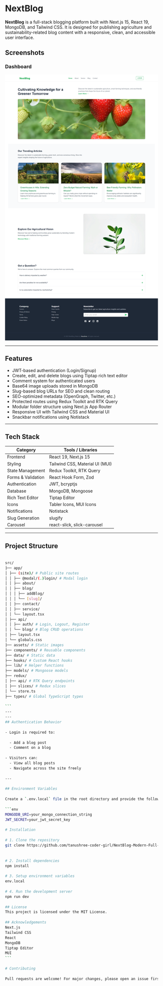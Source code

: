 # NextBlog

**NextBlog** is a full-stack blogging platform built with Next.js 15, React 19, MongoDB, and Tailwind CSS. It is designed for publishing agriculture and sustainability-related blog content with a responsive, clean, and accessible user interface.

## Screenshots

### Dashboard

![landing](screenshots/1.png)

---

## Features

- JWT-based authentication (Login/Signup)
- Create, edit, and delete blogs using Tiptap rich text editor
- Comment system for authenticated users
- Base64 image uploads stored in MongoDB
- Slug-based blog URLs for SEO and clean routing
- SEO-optimized metadata (OpenGraph, Twitter, etc.)
- Protected routes using Redux Toolkit and RTK Query
- Modular folder structure using Next.js App Router
- Responsive UI with Tailwind CSS and Material UI
- Snackbar notifications using Notistack

---

## Tech Stack

| Category           | Tools / Libraries               |
| ------------------ | ------------------------------- |
| Frontend           | React 19, Next.js 15            |
| Styling            | Tailwind CSS, Material UI (MUI) |
| State Management   | Redux Toolkit, RTK Query        |
| Forms & Validation | React Hook Form, Zod            |
| Authentication     | JWT, bcryptjs                   |
| Database           | MongoDB, Mongoose               |
| Rich Text Editor   | Tiptap Editor                   |
| Icons              | Tabler Icons, MUI Icons         |
| Notifications      | Notistack                       |
| Slug Generation    | slugify                         |
| Carousel           | react-slick, slick-carousel     |

---

## Project Structure

````bash

src/
├── app/
│ ├── (site)/ # Public site routes
│ │ ├── @modal/(.)login/ # Modal login
│ │ ├── about/
│ │ ├── blog/
│ │ │ ├── addBlog/
│ │ │ └── [slug]/
│ │ ├── contact/
│ │ ├── service/
│ │ └── layout.tsx
│ ├── api/
│ │ ├── auth/ # Login, Logout, Register
│ │ └── blog/ # Blog CRUD operations
│ ├── layout.tsx
│ └── globals.css
├── assets/ # Static images
├── components/ # Reusable components
├── data/ # Static data
├── hooks/ # Custom React hooks
├── lib/ # Helper functions
├── models/ # Mongoose models
├── redux/
│ ├── api/ # RTK Query endpoints
│ ├── slices/ # Redux slices
│ └── store.ts
├── types/ # Global TypeScript types

```
---
---
## Authentication Behavior

- Login is required to:

  - Add a blog post
  - Comment on a blog

- Visitors can:
  - View all blog posts
  - Navigate across the site freely

---

## Environment Variables

Create a `.env.local` file in the root directory and provide the following:

```env
MONGODB_URI=your_mongo_connection_string
JWT_SECRET=your_jwt_secret_key

# Installation

# 1. Clone the repository
git clone https://github.com/tanushree-coder-girl/NextBlog-Modern-Full-Stack-Blog-Application.git


# 2. Install dependencies
npm install

# 3. Setup environment variables
env.local

# 4. Run the development server
npm run dev

## License
This project is licensed under the MIT License.

## Acknowledgements
Next.js
Tailwind CSS
React
MongoDB
Tiptap Editor
MUI
```

# Contributing

Pull requests are welcome! For major changes, please open an issue first to discuss what you’d like to change.
````
